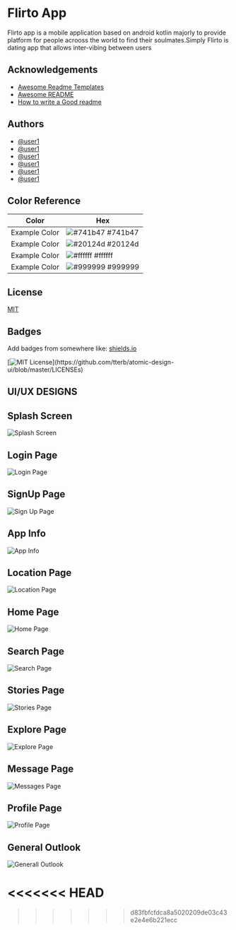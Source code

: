
# Flirto App

Flirto app is a mobile application based on android kotlin majorly to provide platform for people acrooss the world to find their soulmates.Simply Flirto is dating app that allows inter-vibing between users  


## Acknowledgements

 - [Awesome Readme Templates](https://awesomeopensource.com/project/elangosundar/awesome-README-templates)
 - [Awesome README](https://github.com/matiassingers/awesome-readme)
 - [How to write a Good readme](https://bulldogjob.com/news/449-how-to-write-a-good-readme-for-your-github-project)





## Authors

- [@user1](https://www.github.com/user1)
- [@user1](https://www.github.com/user1)
- [@user1](https://www.github.com/user1)
- [@user1](https://www.github.com/user1)
- [@user1](https://www.github.com/user1)
- [@user1](https://www.github.com/user1)

## Color Reference

| Color             | Hex                                                                |
| ----------------- | ------------------------------------------------------------------ |
| Example Color | ![#741b47](https://via.placeholder.com/10/741b47?text=+) #741b47 |
| Example Color | ![#20124d](https://via.placeholder.com/10/20124d?text=+) #20124d |
| Example Color | ![#ffffff](https://via.placeholder.com/10/ffffff?text=+) #ffffff |
| Example Color | ![#999999](https://via.placeholder.com/10/999999?text=+) #999999 |


## License

[MIT](https://choosealicense.com/licenses/mit/)

## Badges

Add badges from somewhere like: [shields.io](https://shields.io/)

[![MIT License](https://img.shields.io/apm/l/atomic-design-ui.svg?)](https://github.com/tterb/atomic-design-ui/blob/master/LICENSEs)


## UI/UX DESIGNS

## Splash Screen
![Splash Screen](https://github.com/Techbite-sudo/FLIRTO-APP/blob/master/app/src/main/res/drawable/img1.jpg)

## Login Page

![Login Page](https://github.com/Techbite-sudo/FLIRTO-APP/blob/master/app/src/main/res/drawable/img2.jpg)

## SignUp Page

![Sign Up Page](https://github.com/Techbite-sudo/FLIRTO-APP/blob/master/app/src/main/res/drawable/img3.jpg)

## App Info

![App Info](https://github.com/Techbite-sudo/FLIRTO-APP/blob/master/app/src/main/res/drawable/img3.jpg)

## Location Page

![Location Page](https://github.com/Techbite-sudo/FLIRTO-APP/blob/master/app/src/main/res/drawable/img4.jpg)

## Home Page

![Home Page](https://github.com/Techbite-sudo/FLIRTO-APP/blob/master/app/src/main/res/drawable/img5.jpg)

## Search Page

![Search Page](https://github.com/Techbite-sudo/FLIRTO-APP/blob/master/app/src/main/res/drawable/img7.jpg)

## Stories Page

![Stories Page](https://github.com/Techbite-sudo/FLIRTO-APP/blob/master/app/src/main/res/drawable/img8.jpg)

## Explore Page

![Explore Page](https://github.com/Techbite-sudo/FLIRTO-APP/blob/master/app/src/main/res/drawable/img9.jpg)

## Message Page

![Messages Page](https://github.com/Techbite-sudo/FLIRTO-APP/blob/master/app/src/main/res/drawable/img10.jpg)

## Profile Page

![Profile Page](https://github.com/Techbite-sudo/FLIRTO-APP/blob/master/app/src/main/res/drawable/img11.jpg)

## General Outlook

![Generall Outlook](https://github.com/Techbite-sudo/FLIRTO-APP/blob/master/app/src/main/res/drawable/img12.jpg)




<<<<<<< HEAD
=======

>>>>>>> d83fbfcfdca8a5020209de03c43e2e4e6b221ecc
